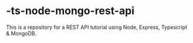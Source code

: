 # -ts-node-mongo-rest-api
This is a repository for a REST API tutorial using Node, Express, Typescript &amp; MongoDB.
